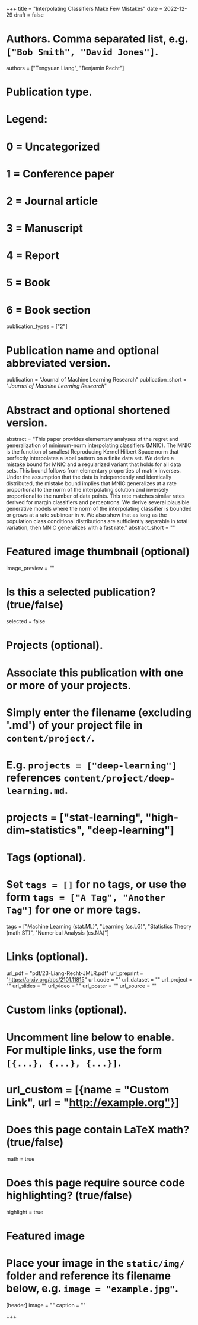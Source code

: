 +++
title = "Interpolating Classifiers Make Few Mistakes"
date = 2022-12-29
draft = false

# Authors. Comma separated list, e.g. `["Bob Smith", "David Jones"]`.
authors = ["Tengyuan Liang", "Benjamin Recht"]

# Publication type.
# Legend:
# 0 = Uncategorized
# 1 = Conference paper
# 2 = Journal article
# 3 = Manuscript
# 4 = Report
# 5 = Book
# 6 = Book section
publication_types = ["2"]

# Publication name and optional abbreviated version.
publication = "Journal of Machine Learning Research"
publication_short = "*Journal of Machine Learning Research*"

# Abstract and optional shortened version.
abstract = "This paper provides elementary analyses of the regret and generalization of minimum-norm interpolating classifiers (MNIC). The MNIC is the function of smallest Reproducing Kernel Hilbert Space norm that perfectly interpolates a label pattern on a finite data set. We derive a mistake bound for MNIC and a regularized variant that holds for all data sets. This bound follows from elementary properties of matrix inverses. Under the assumption that the data is independently and identically distributed, the mistake bound implies that MNIC generalizes at a rate proportional to the norm of the interpolating solution and inversely proportional to the number of data points. This rate matches similar rates derived for margin classifiers and perceptrons. We derive several plausible generative models where the norm of the interpolating classifier is bounded or grows at a rate sublinear in $n$. We also show that as long as the population class conditional distributions are sufficiently separable in total variation, then MNIC generalizes with a fast rate."
abstract_short = ""

# Featured image thumbnail (optional)
image_preview = ""

# Is this a selected publication? (true/false)
selected = false

# Projects (optional).
#   Associate this publication with one or more of your projects.
#   Simply enter the filename (excluding '.md') of your project file in `content/project/`.
#   E.g. `projects = ["deep-learning"]` references `content/project/deep-learning.md`.
#   projects = ["stat-learning", "high-dim-statistics", "deep-learning"]

# Tags (optional).
#   Set `tags = []` for no tags, or use the form `tags = ["A Tag", "Another Tag"]` for one or more tags.
tags = ["Machine Learning (stat.ML)", "Learning (cs.LG)", "Statistics Theory (math.ST)", "Numerical Analysis (cs.NA)"]

# Links (optional).
url_pdf = "pdf/23-Liang-Recht-JMLR.pdf"
url_preprint = "https://arxiv.org/abs/2101.11815"
url_code = ""
url_dataset = ""
url_project = ""
url_slides = ""
url_video = ""
url_poster = ""
url_source = ""

# Custom links (optional).
#   Uncomment line below to enable. For multiple links, use the form `[{...}, {...}, {...}]`.
# url_custom = [{name = "Custom Link", url = "http://example.org"}]

# Does this page contain LaTeX math? (true/false)
math = true

# Does this page require source code highlighting? (true/false)
highlight = true

# Featured image
# Place your image in the `static/img/` folder and reference its filename below, e.g. `image = "example.jpg"`.
[header]
image = ""
caption = ""

+++

